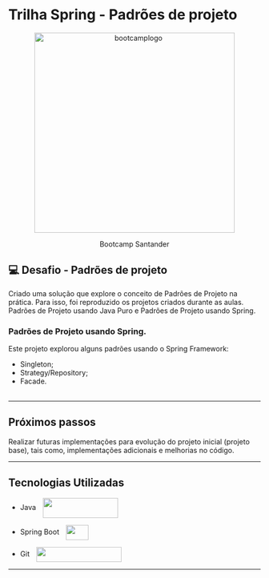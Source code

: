 # Trilha Spring - Padrões de projeto

<p align="center">
  <img alt="bootcamplogo" src="https://raw.githubusercontent.com/gist/looptock/c78cc5408013aedaab9ac3f910d54ca8/raw/35196d45ace01cf6f019e444c0f3f49ae06313d2/santander.svg" width="400px" />
</p>

<p align="center" fontSize="60px">
  Bootcamp Santander
</p>

## 💻 Desafio - Padrões de projeto

Criado uma solução que explore o conceito de Padrões de Projeto na prática. Para isso, foi reproduzido os projetos criados durante as aulas. Padrões de Projeto usando Java Puro e Padrões de Projeto usando Spring.

### Padrões de Projeto usando Spring.
Este projeto explorou alguns padrões usando o Spring Framework: 
- Singleton;
- Strategy/Repository;
- Facade.
<br><br>
<hr>

## Próximos passos

Realizar futuras implementações para evolução do projeto inicial (projeto base), tais como, implementações adicionais e melhorias no código.
<hr>

## Tecnologias Utilizadas

- Java <img align=center src="https://cdn.jsdelivr.net/gh/devicons/devicon/icons/java/java-original.svg" width="150" height="40" hspace="5" style="margin-left: 10px"/>

- Spring Boot <img align=center src="https://cdn.jsdelivr.net/gh/devicons/devicon/icons/spring/spring-original.svg" width="45" height="30" hspace="5" style="margin-left: 10px"/>

- Git <img align=center src="https://cdn.jsdelivr.net/gh/devicons/devicon/icons/git/git-original.svg" width="170" height="30" hspace="5" style="margin-left: 10px"/>
<hr>   